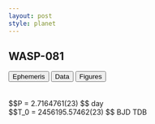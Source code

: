 ```yaml
---
layout: post
style: planet
---
```

<script src="../js/planets.js"></script>

## WASP-081

<!-- Tab links -->
<div class="tab">
<button class="tablinks" onclick="openCity(event, 'Ephemeris')">Ephemeris</button>
<button class="tablinks" onclick="openCity(event, 'Data')">Data</button>
<button class="tablinks" onclick="openCity(event, 'Figures')">Figures</button>
</div>

<!-- Tab content -->
<div id="Ephemeris" class="tabcontent" markdown="1">
<br/><br/>
$$P = 2.7164761(23) $$ day <br/>
$$T_0 = 2456195.57462(23) $$ BJD TDB
<br/><br/>
<br/><br/>
</div>


